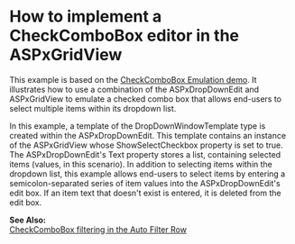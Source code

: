 # How to implement a CheckComboBox editor in the ASPxGridView


<p>This example is based on the <a href="http://demos.devexpress.com/ASPxEditorsDemos/ASPxDropDownEdit/CheckComboBox.aspx">CheckComboBox Emulation demo</a>. It illustrates how to use a combination of the ASPxDropDownEdit and ASPxGridView to emulate a checked combo box that allows end-users to select multiple items within its dropdown list.</p><p>In this example, a template of the DropDownWindowTemplate type is created within the ASPxDropDownEdit. This template contains an instance of the ASPxGridView whose ShowSelectCheckbox property is set to true. The ASPxDropDownEdit's Text property stores a list, containing selected items (values, in this scenario). In addition to selecting items within the dropdown list, this example allows end-users to select items by entering a semicolon-separated series of item values into the ASPxDropDownEdit's edit box. If an item text that doesn't exist is entered, it is deleted from the edit box.</p><p><strong>See Also:</strong><br />
<a href="https://www.devexpress.com/Support/Center/p/E2203">CheckComboBox filtering in the Auto Filter Row</a></p>

<br/>


